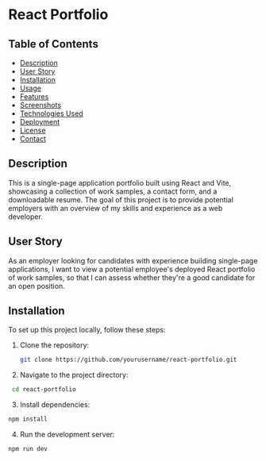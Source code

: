 # React Portfolio

## Table of Contents

- [Description](#description)
- [User Story](#user-story)
- [Installation](#installation)
- [Usage](#usage)
- [Features](#features)
- [Screenshots](#screenshots)
- [Technologies Used](#technologies-used)
- [Deployment](#deployment)
- [License](#license)
- [Contact](#contact)

## Description

This is a single-page application portfolio built using React and Vite, showcasing a collection of work samples, a contact form, and a downloadable resume. The goal of this project is to provide potential employers with an overview of my skills and experience as a web developer.

## User Story

As an employer looking for candidates with experience building single-page applications, I want to view a potential employee's deployed React portfolio of work samples, so that I can assess whether they're a good candidate for an open position.

## Installation

To set up this project locally, follow these steps:

1. Clone the repository:
   ```bash
   git clone https://github.com/yourusername/react-portfolio.git
   ```
2. Navigate to the project directory:

```bash
 cd react-portfolio
```

3. Install dependencies:

```bash
npm install
```

4. Run the development server:

```bash
npm run dev
```
